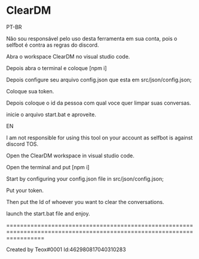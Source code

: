 # ClearDM

PT-BR

Não sou responsável pelo uso desta ferramenta em sua conta, pois o selfbot é contra as regras do discord.

Abra o workspace ClearDM no visual studio code.

Depois abra o terminal e coloque [npm i]

Depois configure seu arquivo config.json que esta em src/json/config.json;

Coloque sua token.

Depois coloque o id da pessoa com qual voce quer limpar suas conversas.

inicie o arquivo start.bat e aproveite.

EN 

I am not responsible for using this tool on your account as selfbot is against discord TOS.

Open the ClearDM workspace in visual studio code.

Open the terminal and put [npm i]

Start by configuring your config.json file in src/json/config.json;

Put your token.

Then put the Id of whoever you want to clear the conversations.

launch the start.bat file and enjoy.

=======================================================================================================================

Created by Teox#0001 Id:462980817040310283
